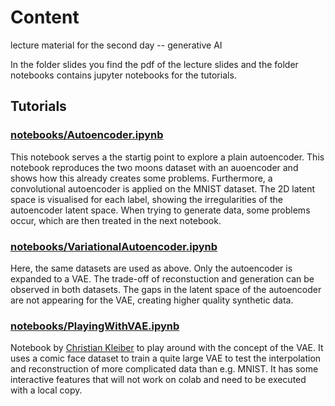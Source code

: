 # Content
lecture material for the second day -- generative AI

In the folder slides you find the pdf of the lecture slides and the folder notebooks contains jupyter notebooks for the tutorials.

## Tutorials

### [notebooks/Autoencoder.ipynb](https://github.com/TobiBu/graddays/blob/main/day_2/notebooks/Autoencoder.ipynb)  
This notebook serves a the startig point to explore a plain autoencoder.
This notebook reproduces the two moons dataset with an auoencoder and shows how this already creates some problems. Furthermore, a convolutional autoencoder is applied on the MNIST dataset. The 2D latent space is visualised for each label, showing the irregularities of the autoencoder latent space. When trying to generate data, some problems occur, which are then treated in the next notebook.

### [notebooks/VariationalAutoencoder.ipynb](https://github.com/TobiBu/graddays/blob/main/day_2/notebooks/VariationalAutoencoder.ipynb)
Here, the same datasets are used as above. Only the autoencoder is expanded to a VAE. The trade-off of reconstuction and generation can be observed in both datasets. The gaps in the latent space of the autoencoder are not appearing for the VAE, creating higher quality synthetic data. 

### [notebooks/PlayingWithVAE.ipynb](https://github.com/TobiBu/graddays/blob/main/day_2/notebooks/PlayingWithVAE.ipynb)
Notebook by [Christian Kleiber](https://github.com/CKleiber/SciML-Seminar/tree/main) to play around with the concept of the VAE. It uses a comic face dataset to train a quite large VAE to test the interpolation and reconstruction of more complicated data than e.g. MNIST. It has some interactive features that will not work on colab and need to be executed with a local copy.